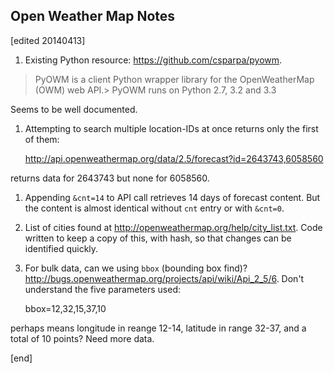 ## Open Weather Map Notes

[edited 20140413]

1. Existing Python resource: https://github.com/csparpa/pyowm.

> PyOWM is a client Python wrapper library for the OpenWeatherMap (OWM) web API.>
> PyOWM runs on Python 2.7, 3.2 and 3.3

Seems to be well documented.

1. Attempting to search multiple location-IDs at once returns only the first of them:

    http://api.openweathermap.org/data/2.5/forecast?id=2643743,6058560

returns data for 2643743 but none for 6058560.

1. Appending `&cnt=14` to API call retrieves 14 days of forecast content. But the content is almost identical without `cnt` entry or with `&cnt=0`.

1. List of cities found at http://openweathermap.org/help/city_list.txt. Code written to keep a copy of this, with hash, so that changes can be identified quickly.

1. For bulk data, can we using `bbox` (bounding box find)? http://bugs.openweathermap.org/projects/api/wiki/Api_2_5/6. Don't understand the five parameters used:

    bbox=12,32,15,37,10

perhaps means longitude in reange 12-14, latitude in range 32-37, and a total of 10 points? Need more data.

[end]
